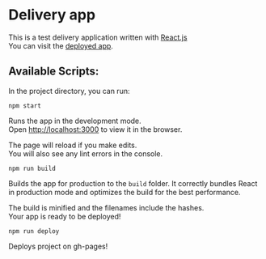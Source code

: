 # Delivery app

This is a test delivery application written with [React.js](https://reactjs.org/) <br/>
You can visit the [deployed app](https://ssda-developer.github.io/delivery-app).

## Available Scripts:
In the project directory, you can run:

`npm start`

Runs the app in the development mode.<br>
Open [http://localhost:3000](http://localhost:3000) to view it in the browser.

The page will reload if you make edits.<br>
You will also see any lint errors in the console.

`npm run build`

Builds the app for production to the `build` folder.
It correctly bundles React in production mode and optimizes the build for the best performance.

The build is minified and the filenames include the hashes.<br>
Your app is ready to be deployed!

`npm run deploy`

Deploys project on gh-pages!
